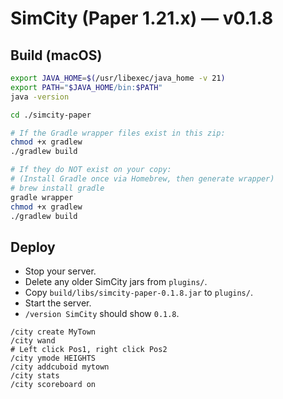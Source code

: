 # SimCity (Paper 1.21.x) — v0.1.8

## Build (macOS)
```bash
export JAVA_HOME=$(/usr/libexec/java_home -v 21)
export PATH="$JAVA_HOME/bin:$PATH"
java -version

cd ./simcity-paper

# If the Gradle wrapper files exist in this zip:
chmod +x gradlew
./gradlew build

# If they do NOT exist on your copy:
# (Install Gradle once via Homebrew, then generate wrapper)
# brew install gradle
gradle wrapper
chmod +x gradlew
./gradlew build
```

## Deploy
- Stop your server.
- Delete any older SimCity jars from `plugins/`.
- Copy `build/libs/simcity-paper-0.1.8.jar` to `plugins/`.
- Start the server.
- `/version SimCity` should show `0.1.8`.
```
/city create MyTown
/city wand
# Left click Pos1, right click Pos2
/city ymode HEIGHTS
/city addcuboid mytown
/city stats
/city scoreboard on
```
